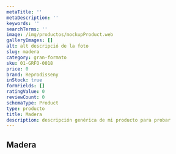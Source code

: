 ```yaml
---
metaTitle: ''
metaDescription: ''
keywords: ''
searchTerms: ''
image: /img/productos/mockupProduct.web
galleryImages: []
alt: alt descripció de la foto
slug: madera
category: gran-formato
sku: 01-GRFO-0018
price: 0
brand: Reprodisseny
inStock: true
formFields: []
ratingValue: 0
reviewCount: 0
schemaType: Product
type: producto
title: Madera
description: descripción genérica de mi producto para probar
---
```

## Madera
